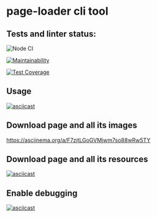 # page-loader cli tool

## Tests and linter status:
![Node CI](https://github.com/dim2k2006/backend-project-lvl3/workflows/Node%20CI/badge.svg)

[![Maintainability](https://api.codeclimate.com/v1/badges/c6987ad521d8e88c66e4/maintainability)](https://codeclimate.com/github/dim2k2006/backend-project-lvl3/maintainability)

[![Test Coverage](https://api.codeclimate.com/v1/badges/c6987ad521d8e88c66e4/test_coverage)](https://codeclimate.com/github/dim2k2006/backend-project-lvl3/test_coverage)

## Usage

[![asciicast](https://asciinema.org/a/l7ubjvOixkKzP6CzDukQA8DM0.svg)](https://asciinema.org/a/l7ubjvOixkKzP6CzDukQA8DM0)

## Download page and all its images

https://asciinema.org/a/F7zjtLGoGVMjwm7so88wRw5TY

## Download page and all its resources

[![asciicast](https://asciinema.org/a/fbSgYBw53F75Nb5cXO6leKEwQ.svg)](https://asciinema.org/a/fbSgYBw53F75Nb5cXO6leKEwQ)

## Enable debugging

[![asciicast](https://asciinema.org/a/Y9xi0L9AJoP6AE7tS42eLRI8I.svg)](https://asciinema.org/a/Y9xi0L9AJoP6AE7tS42eLRI8I)